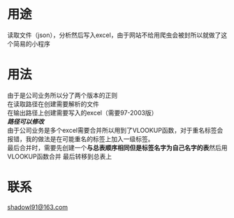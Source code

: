 # 用途
读取文件（json），分析然后写入excel，由于网站不给用爬虫会被封所以就做了这个简易的小程序

# 用法
由于是公司业务所以分了两个版本的正则
<br>在读取路径在创建需要解析的文件
<br>在输出路径上创建需要写入的excel（需要97-2003版）
<br>***路径可以修改***
<br>由于公司业务是多个excel需要合并所以用到了VLOOKUP函数，对于重名标签会报错，我的做法是在可能重名的标签上加入一级标签。
<br>最后合并时，需要先创建一个**与总表顺序相同但是标签名字为自己名字的表**然后用VLOOKUP函数合并 最后转移到总表上

# 联系
shadowl91@163.com
